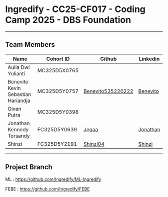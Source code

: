 # Ingredify - CC25-CF017 - Coding Camp 2025 - DBS Foundation
___
## Team Members
| Name                                 | Cohort ID     | Github      | Linkedin    |
| ------------------------------------ | ------------- | ----------- | ----------- |
| Aulia Dwi Yulianti                   | MC325D5X0765  |             |             |
| Benevito Kevin Sebastian Hariandja   | MC325D5Y0757  | [Benevito535220222](https://github.com/Benevito535220222) | [Benevito](https://www.linkedin.com/in/benevito-kevin-sebastian-hariandja-880909351/) |
| Given Putra                          | MC325D5Y0398  |            |             |
| Jonathan Kennedy Torsandy            | FC325D5Y0639  | [Jeqaa](https://github.com/Jeqaa)|[Jonathan](www.linkedin.com/in/jonathan-kennedy-t) |
| Shinzi                               | FC325D5Y2191  | [Shinzi04](https://github.com/Shinzi04)|[Shinzi](https://www.linkedin.com/in/shinzi-tjai-7b5418252/) |
___
## Project Branch
ML   : https://github.com/Ingredify/ML-Ingredify

FEBE : https://github.com/Ingredify/FEBE

